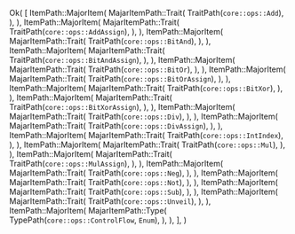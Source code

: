 Ok(
    [
        ItemPath::MajorItem(
            MajarItemPath::Trait(
                TraitPath(`core::ops::Add`),
            ),
        ),
        ItemPath::MajorItem(
            MajarItemPath::Trait(
                TraitPath(`core::ops::AddAssign`),
            ),
        ),
        ItemPath::MajorItem(
            MajarItemPath::Trait(
                TraitPath(`core::ops::BitAnd`),
            ),
        ),
        ItemPath::MajorItem(
            MajarItemPath::Trait(
                TraitPath(`core::ops::BitAndAssign`),
            ),
        ),
        ItemPath::MajorItem(
            MajarItemPath::Trait(
                TraitPath(`core::ops::BitOr`),
            ),
        ),
        ItemPath::MajorItem(
            MajarItemPath::Trait(
                TraitPath(`core::ops::BitOrAssign`),
            ),
        ),
        ItemPath::MajorItem(
            MajarItemPath::Trait(
                TraitPath(`core::ops::BitXor`),
            ),
        ),
        ItemPath::MajorItem(
            MajarItemPath::Trait(
                TraitPath(`core::ops::BitXorAssign`),
            ),
        ),
        ItemPath::MajorItem(
            MajarItemPath::Trait(
                TraitPath(`core::ops::Div`),
            ),
        ),
        ItemPath::MajorItem(
            MajarItemPath::Trait(
                TraitPath(`core::ops::DivAssign`),
            ),
        ),
        ItemPath::MajorItem(
            MajarItemPath::Trait(
                TraitPath(`core::ops::IntIndex`),
            ),
        ),
        ItemPath::MajorItem(
            MajarItemPath::Trait(
                TraitPath(`core::ops::Mul`),
            ),
        ),
        ItemPath::MajorItem(
            MajarItemPath::Trait(
                TraitPath(`core::ops::MulAssign`),
            ),
        ),
        ItemPath::MajorItem(
            MajarItemPath::Trait(
                TraitPath(`core::ops::Neg`),
            ),
        ),
        ItemPath::MajorItem(
            MajarItemPath::Trait(
                TraitPath(`core::ops::Not`),
            ),
        ),
        ItemPath::MajorItem(
            MajarItemPath::Trait(
                TraitPath(`core::ops::Sub`),
            ),
        ),
        ItemPath::MajorItem(
            MajarItemPath::Trait(
                TraitPath(`core::ops::Unveil`),
            ),
        ),
        ItemPath::MajorItem(
            MajarItemPath::Type(
                TypePath(`core::ops::ControlFlow`, `Enum`),
            ),
        ),
    ],
)